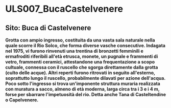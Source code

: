 # ULS007_BucaCastelvenere
## Sito: Buca di Castelvenere
**Grotta con ampio ingresso, costituita da una vasta sala naturale nella quale scorre il Rio Solco, che forma diverse vasche consecutive. Indagata nel 1975, vi furono rinvenuti una trentina di bronzetti femminili e ermafroditi riferibili all'età etrusca, monete, un pugnale e frammenti di vetro, frammenti ceramici, attestandone una frequentazione a scopo cultuale, connessa con il ruscello che sgorga direttamente dalla grotta (culto delle acque). Altri reperti furono ritrovati in seguito all'esterno, soprattutto lungo il ruscello, probabilmente dilavati per azione dell'acqua.  Poco sotto l'ingresso si trova un'imponente struttura muraria realizzata con muratura a sacco, almeno di età moderna, larga circa tra i 3 e i 4 m, forse per sbarrare l'impetuosità del rio.
Detta anche Tana di Casteltendine o Capelvenere.**
